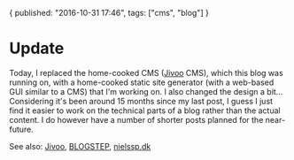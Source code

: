 {
  published: "2016-10-31 17:46",
  tags: ["cms", "blog"]
}
# Update
Today, I replaced the home-cooked CMS ([Jivoo](https://github.com/jivoo) CMS), which this blog was running on, with a home-cooked static site generator (with a web-based GUI similar to a CMS) that I'm working on. I also changed the design a bit&hellip; Considering it's been around 15 months since my last post, I guess I just find it easier to work on the technical parts of a blog rather than the actual content. I do however have a number of shorter posts planned for the near-future. 

See also: [Jivoo](/things/jivoo), [BLOGSTEP](/things/blogstep), [nielssp.dk](/things/nielssp-dk)
